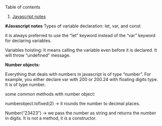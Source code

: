 Table of contents
1. [Javascript notes](#javascriptNotes)

<b> #Javascript notes</b>
Types of variable declaration: let, var, and const

it is always preferred to use the “let” keyword instead of the “var” keyword for declaring variables.

Variables hoisting: It means calling the variable even before it is declared. It will throw “undefined” message.

<b> Number objects: </b>

Everything that deals with numbers in javascript is of type “number”. For example, you either declare var with 200 or 200.24 with floating digits type.  It is of type number.

some common methods with number object:

numberobject.tofixed(2) -> it rounds the number to decimal places.

Number(“23423”) -> we pass the number as string and returns the number in digits.  It is not a method, it is a constructor.

